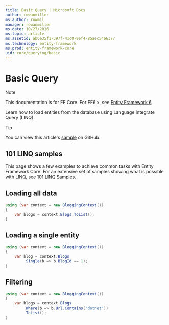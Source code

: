 ```yaml
---
title: Basic Query | Microsoft Docs
author: rowanmiller
ms.author: rowmil
manager: rowanmiller
ms.date: 10/27/2016
ms.topic: article
ms.assetid: ab6e35f1-397f-41c0-9ef4-85aec5466377
ms.technology: entity-framework
ms.prod: entity-framework-core 
uid: core/querying/basic
---
```

# Basic Query

> [!NOTE]
> This documentation is for EF Core. For EF6.x, see [Entity Framework 6](../../ef6/index.md).

Learn how to load entities from the database using Language Integrate Query (LINQ).

> [!TIP]
> You can view this article's [sample](https://github.com/aspnet/EntityFramework.Docs/tree/master/samples/core/Querying) on GitHub.

## 101 LINQ samples

This page shows a few examples to achieve common tasks with Entity Framework Core. For an extensive set of samples showing what is possible with LINQ, see [101 LINQ Samples](https://code.msdn.microsoft.com/101-LINQ-Samples-3fb9811b).

## Loading all data

<!-- [!code-csharp[Main](samples/core/Querying/Querying/Basics/Sample.cs)] -->
````csharp
using (var context = new BloggingContext())
{
    var blogs = context.Blogs.ToList();
}
````

## Loading a single entity

<!-- [!code-csharp[Main](samples/core/Querying/Querying/Basics/Sample.cs)] -->
````csharp
using (var context = new BloggingContext())
{
    var blog = context.Blogs
        .Single(b => b.BlogId == 1);
}
````

## Filtering

<!-- [!code-csharp[Main](samples/core/Querying/Querying/Basics/Sample.cs)] -->
````csharp
using (var context = new BloggingContext())
{
    var blogs = context.Blogs
        .Where(b => b.Url.Contains("dotnet"))
        .ToList();
}
````

